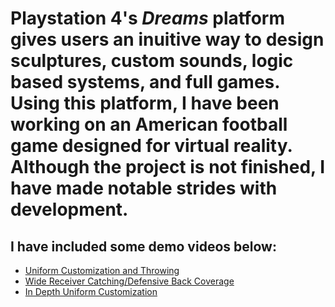 # Playstation 4's <i>Dreams</i> platform gives users an inuitive way to design sculptures, custom sounds, logic based systems, and full games. Using this platform, I have been working on an American football game designed for virtual reality. Although the project is not finished, I have made notable strides with development. 
## I have included some demo videos below: 
- <a href="https://www.youtube.com/watch?v=3fdGrKRZiwc">Uniform Customization and Throwing</a>
- <a href="https://www.youtube.com/watch?v=lQBdQOvCwck">Wide Receiver Catching/Defensive Back Coverage</a>
- <a href="https://www.youtube.com/watch?v=rAXp9LXJTTM">In Depth Uniform Customization</a>
